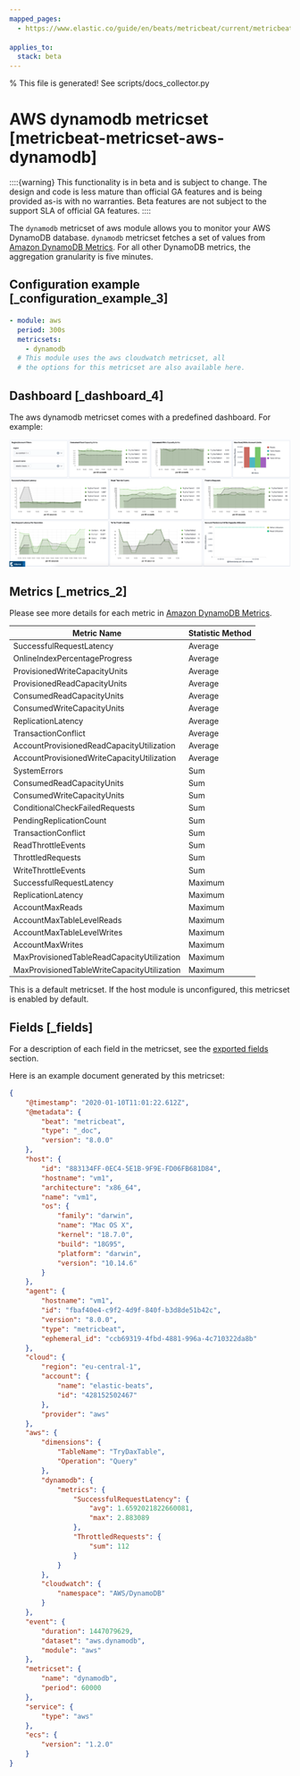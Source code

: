 ```yaml
---
mapped_pages:
  - https://www.elastic.co/guide/en/beats/metricbeat/current/metricbeat-metricset-aws-dynamodb.html

applies_to:
  stack: beta
---
```


% This file is generated! See scripts/docs_collector.py

# AWS dynamodb metricset [metricbeat-metricset-aws-dynamodb]

::::{warning}
This functionality is in beta and is subject to change. The design and code is less mature than official GA features and is being provided as-is with no warranties. Beta features are not subject to the support SLA of official GA features.
::::


The `dynamodb` metricset of aws module allows you to monitor your AWS DynamoDB database. `dynamodb` metricset fetches a set of values from [Amazon DynamoDB Metrics](https://docs.aws.amazon.com/amazondynamodb/latest/developerguide/metrics-dimensions.html). For all other DynamoDB metrics, the aggregation granularity is five minutes.


## Configuration example [_configuration_example_3]

```yaml
- module: aws
  period: 300s
  metricsets:
    - dynamodb
  # This module uses the aws cloudwatch metricset, all
  # the options for this metricset are also available here.
```


## Dashboard [_dashboard_4]

The aws dynamodb metricset comes with a predefined dashboard. For example:

![metricbeat aws dynamodb overview](images/metricbeat-aws-dynamodb-overview.png)


## Metrics [_metrics_2]

Please see more details for each metric in [Amazon DynamoDB Metrics](https://docs.aws.amazon.com/amazondynamodb/latest/developerguide/metrics-dimensions.html).

| Metric Name | Statistic Method |
| --- | --- |
| SuccessfulRequestLatency | Average |
| OnlineIndexPercentageProgress | Average |
| ProvisionedWriteCapacityUnits | Average |
| ProvisionedReadCapacityUnits | Average |
| ConsumedReadCapacityUnits | Average |
| ConsumedWriteCapacityUnits | Average |
| ReplicationLatency | Average |
| TransactionConflict | Average |
| AccountProvisionedReadCapacityUtilization | Average |
| AccountProvisionedWriteCapacityUtilization | Average |
| SystemErrors | Sum |
| ConsumedReadCapacityUnits | Sum |
| ConsumedWriteCapacityUnits | Sum |
| ConditionalCheckFailedRequests | Sum |
| PendingReplicationCount | Sum |
| TransactionConflict | Sum |
| ReadThrottleEvents | Sum |
| ThrottledRequests | Sum |
| WriteThrottleEvents | Sum |
| SuccessfulRequestLatency | Maximum |
| ReplicationLatency | Maximum |
| AccountMaxReads | Maximum |
| AccountMaxTableLevelReads | Maximum |
| AccountMaxTableLevelWrites | Maximum |
| AccountMaxWrites | Maximum |
| MaxProvisionedTableReadCapacityUtilization | Maximum |
| MaxProvisionedTableWriteCapacityUtilization | Maximum |

This is a default metricset. If the host module is unconfigured, this metricset is enabled by default.

## Fields [_fields]

For a description of each field in the metricset, see the [exported fields](/reference/metricbeat/exported-fields-aws.md) section.

Here is an example document generated by this metricset:

```json
{
    "@timestamp": "2020-01-10T11:01:22.612Z",
    "@metadata": {
        "beat": "metricbeat",
        "type": "_doc",
        "version": "8.0.0"
    },
    "host": {
        "id": "883134FF-0EC4-5E1B-9F9E-FD06FB681D84",
        "hostname": "vm1",
        "architecture": "x86_64",
        "name": "vm1",
        "os": {
            "family": "darwin",
            "name": "Mac OS X",
            "kernel": "18.7.0",
            "build": "18G95",
            "platform": "darwin",
            "version": "10.14.6"
        }
    },
    "agent": {
        "hostname": "vm1",
        "id": "fbaf40e4-c9f2-4d9f-840f-b3d8de51b42c",
        "version": "8.0.0",
        "type": "metricbeat",
        "ephemeral_id": "ccb69319-4fbd-4881-996a-4c710322da8b"
    },
    "cloud": {
        "region": "eu-central-1",
        "account": {
            "name": "elastic-beats",
            "id": "428152502467"
        },
        "provider": "aws"
    },
    "aws": {
        "dimensions": {
            "TableName": "TryDaxTable",
            "Operation": "Query"
        },
        "dynamodb": {
            "metrics": {
                "SuccessfulRequestLatency": {
                    "avg": 1.6592021822660081,
                    "max": 2.883089
                },
                "ThrottledRequests": {
                    "sum": 112
                }
            }
        },
        "cloudwatch": {
            "namespace": "AWS/DynamoDB"
        }
    },
    "event": {
        "duration": 1447079629,
        "dataset": "aws.dynamodb",
        "module": "aws"
    },
    "metricset": {
        "name": "dynamodb",
        "period": 60000
    },
    "service": {
        "type": "aws"
    },
    "ecs": {
        "version": "1.2.0"
    }
}
```
